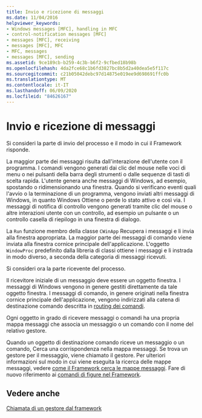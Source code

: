 ```yaml
---
title: Invio e ricezione di messaggi
ms.date: 11/04/2016
helpviewer_keywords:
- Windows messages [MFC], handling in MFC
- control-notification messages [MFC]
- messages [MFC], receiving
- messages [MFC], MFC
- MFC, messages
- messages [MFC], sending
ms.assetid: 9ce189cb-b259-4c3b-b6f2-9cfbed18b98b
ms.openlocfilehash: 4da2fce68c1b6fd3827bc8b5d2a40dea5e5f117c
ms.sourcegitcommit: c21b05042debc97d14875e019ee9d698691ffc0b
ms.translationtype: MT
ms.contentlocale: it-IT
ms.lasthandoff: 06/09/2020
ms.locfileid: "84626167"
---
```

# <a name="message-sending-and-receiving"></a>Invio e ricezione di messaggi

Si consideri la parte di invio del processo e il modo in cui il Framework risponde.

La maggior parte dei messaggi risulta dall'interazione dell'utente con il programma. I comandi vengono generati dai clic del mouse nelle voci di menu o nei pulsanti della barra degli strumenti o dalle sequenze di tasti di scelta rapida. L'utente genera anche messaggi di Windows, ad esempio, spostando o ridimensionando una finestra. Quando si verificano eventi quali l'avvio o la terminazione di un programma, vengono inviati altri messaggi di Windows, in quanto Windows Ottiene o perde lo stato attivo e così via. I messaggi di notifica di controllo vengono generati tramite clic del mouse o altre interazioni utente con un controllo, ad esempio un pulsante o un controllo casella di riepilogo in una finestra di dialogo.

La `Run` funzione membro della classe `CWinApp` Recupera i messaggi e li invia alla finestra appropriata. La maggior parte dei messaggi di comando viene inviata alla finestra cornice principale dell'applicazione. L'oggetto `WindowProc` predefinito dalla libreria di classi ottiene i messaggi e li instrada in modo diverso, a seconda della categoria di messaggi ricevuti.

Si consideri ora la parte ricevente del processo.

Il ricevitore iniziale di un messaggio deve essere un oggetto finestra. I messaggi di Windows vengono in genere gestiti direttamente da tale oggetto finestra. I messaggi di comando, in genere originati nella finestra cornice principale dell'applicazione, vengono indirizzati alla catena di destinazione comando descritta in [routing dei comandi](command-routing.md).

Ogni oggetto in grado di ricevere messaggi o comandi ha una propria mappa messaggi che associa un messaggio o un comando con il nome del relativo gestore.

Quando un oggetto di destinazione comando riceve un messaggio o un comando, Cerca una corrispondenza nella mappa messaggi. Se trova un gestore per il messaggio, viene chiamato il gestore. Per ulteriori informazioni sul modo in cui viene eseguita la ricerca delle mappe messaggi, vedere [come il Framework cerca le mappe messaggi](how-the-framework-searches-message-maps.md). Fare di nuovo riferimento ai [comandi di figure nel Framework](user-interface-objects-and-command-ids.md).

## <a name="see-also"></a>Vedere anche

[Chiamata di un gestore dal framework](how-the-framework-calls-a-handler.md)
